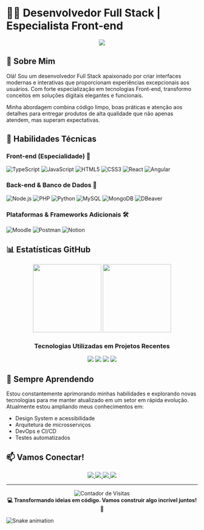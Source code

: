# 👨‍💻 Desenvolvedor Full Stack | Especialista Front-end

<div align="center">
  <img src="https://readme-typing-svg.herokuapp.com/?lines=Desenvolvedor+Full+Stack;Especialista+em+Front-end;Criando+experiências+digitais+incríveis&font=Fira%20Code&center=true&width=440&height=45&color=f75c7e&vCenter=true&size=22">
</div>

## 👋 Sobre Mim

Olá! Sou um desenvolvedor Full Stack apaixonado por criar interfaces modernas e interativas que proporcionam experiências excepcionais aos usuários. Com forte especialização em tecnologias Front-end, transformo conceitos em soluções digitais elegantes e funcionais.

Minha abordagem combina código limpo, boas práticas e atenção aos detalhes para entregar produtos de alta qualidade que não apenas atendem, mas superam expectativas.

## 🚀 Habilidades Técnicas

### Front-end (Especialidade) 💪
![TypeScript](https://img.shields.io/badge/-TypeScript-3178C6?style=for-the-badge&logo=typescript&logoColor=white)
![JavaScript](https://img.shields.io/badge/-JavaScript-F7DF1E?style=for-the-badge&logo=javascript&logoColor=black)
![HTML5](https://img.shields.io/badge/-HTML5-E34F26?style=for-the-badge&logo=html5&logoColor=white)
![CSS3](https://img.shields.io/badge/-CSS3-1572B6?style=for-the-badge&logo=css3&logoColor=white)
![React](https://img.shields.io/badge/-React-61DAFB?style=for-the-badge&logo=react&logoColor=black)
![Angular](https://img.shields.io/badge/-Angular-DD0031?style=for-the-badge&logo=angular&logoColor=white)

### Back-end & Banco de Dados 🔧
![Node.js](https://img.shields.io/badge/-Node.js-339933?style=for-the-badge&logo=nodedotjs&logoColor=white)
![PHP](https://img.shields.io/badge/-PHP-777BB4?style=for-the-badge&logo=php&logoColor=white)
![Python](https://img.shields.io/badge/-Python-3776AB?style=for-the-badge&logo=python&logoColor=white)
![MySQL](https://img.shields.io/badge/-MySQL-4479A1?style=for-the-badge&logo=mysql&logoColor=white)
![MongoDB](https://img.shields.io/badge/-MongoDB-47A248?style=for-the-badge&logo=mongodb&logoColor=white)
![DBeaver](https://img.shields.io/badge/-DBeaver-5f5f5f?style=for-the-badge&logo=dbeaver&logoColor=white)

### Plataformas & Frameworks Adicionais 🛠️
![Moodle](https://img.shields.io/badge/-Moodle-F98012?style=for-the-badge&logo=moodle&logoColor=white)
![Postman](https://img.shields.io/badge/-Postman-FF6C37?style=for-the-badge&logo=postman&logoColor=white)
![Notion](https://img.shields.io/badge/-Notion-000000?style=for-the-badge&logo=notion&logoColor=white)

## 📊 Estatísticas GitHub

<div align="center">
  <img height="180em" src="https://github-readme-stats.vercel.app/api?username=luccagoltzman&show_icons=true&theme=radical&include_all_commits=true&count_private=true"/>
  <img height="180em" src="https://github-readme-stats.vercel.app/api/top-langs/?username=luccagoltzman&layout=compact&langs_count=10&hide=html&theme=radical&count_private=true"/>
</div>

<div align="center">
  <h3>Tecnologias Utilizadas em Projetos Recentes</h3>
  <p align="center">
    <img src="https://img.shields.io/badge/-React-61DAFB?style=for-the-badge&logo=react&logoColor=black" />
    <img src="https://img.shields.io/badge/-PHP-777BB4?style=for-the-badge&logo=php&logoColor=white" />
    <img src="https://img.shields.io/badge/-Blade-FF2D20?style=for-the-badge&logo=laravel&logoColor=white" />
    <img src="https://img.shields.io/badge/-TypeScript-3178C6?style=for-the-badge&logo=typescript&logoColor=white" />
  </p>
</div>

## 🌱 Sempre Aprendendo

Estou constantemente aprimorando minhas habilidades e explorando novas tecnologias para me manter atualizado em um setor em rápida evolução. Atualmente estou ampliando meus conhecimentos em:

- Design System e acessibilidade
- Arquitetura de microsserviços
- DevOps e CI/CD
- Testes automatizados

## 📫 Vamos Conectar!

<div align="center">
  <a href="mailto:luccagoltzman@gmail.com">
    <img src="https://img.shields.io/badge/-Email-D14836?style=for-the-badge&logo=gmail&logoColor=white"/>
  </a>
  <a href="https://www.linkedin.com/in/lucca-goltzman-20a1b8243/" target="_blank">
    <img src="https://img.shields.io/badge/-LinkedIn-0077B5?style=for-the-badge&logo=linkedin&logoColor=white"/>
  </a>
  <a href="https://luccagoltzman.github.io/portifolio/#" target="_blank">
    <img src="https://img.shields.io/badge/-Portfolio-000000?style=for-the-badge&logo=react&logoColor=white"/>
  </a>
  <a href="https://www.instagram.com/lucca_goltzman/" target="_blank">
    <img src="https://img.shields.io/badge/-Instagram-E4405F?style=for-the-badge&logo=instagram&logoColor=white"/>
  </a>
</div>

---

<div align="center">
  <img src="https://komarev.com/ghpvc/?username=luccagoltzman&color=blueviolet&style=for-the-badge" alt="Contador de Visitas"/>
</div>

<div align="center">
  <strong>💻 Transformando ideias em código. Vamos construir algo incrível juntos! 🚀</strong>
</div>

 ![Snake animation](https://github.com/luccagoltzman/blob/output/github-contribution-grid-snake.svg)
